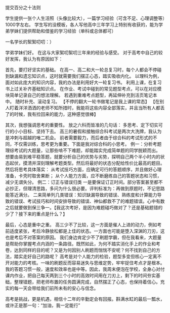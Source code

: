 提交百分之十法则

学生提供一张个人生活照（头像比较大），一篇学习经验（可含不足、心理调整等）1000字左右。
学生写的没模板，各人写他高中三年学习上特别有收获的，能为学弟学妹们提供帮助和借鉴的学习经验（单科或总体都可）

一名学长的絮絮叨叨：）

学弟学妹们好。
在这与大家絮叨絮叨三年来的经验与感受。
对于高考中自己的较好发挥，我认为有原因如下：

首先，要打好坚实的基础。
在高一、高二和大一轮总复习时，每个人都会不停碰到缺漏和遗忘知识点，这时就需要我们摆正心态，踏实吸收内化。
以理科为例，面对如此庞大的知识内容，我的办法是利用好大一轮复习书。
利用上课，在复习书上过关补齐基础知识点。
在作业、考试中碰到的常见题型考点，可以在对应模块简单记录自己的想法理解。
若遇到重难考点题型，再延伸补充到活页笔记本中。
随时补充、滚动复习。
【不停的翻大一轮书做笔记是我上课的常态】
【在别人盯着洋洋洒洒的老师不知所措时，我能将这些内容全部落实，并且当所有人都丢了的时候，我有捡回来的能力，这种感觉很棒】


其次，我想强调思考的重要性。
放之六科而皆准的几句话：
多思考、定下切实可行的小小目标、坚持下去。
高三的暑假和接触综合科考试是两次大洗牌，我认为是冲刺与超越的唯二机会。
前者需要毅力，而后者由于综合科的考试形式的不同，不仅需训练，思考更为重要。下面是我对综合科的小思考。
例一：分析考题
理综考试的大题量，让那些啃不下难题，却能踏实完成简单题的同学脱颖而出。
想要由易到难平稳答题，就要分析自己的优势与劣势，探明自己两个半小时内的状态起伏，摸清并深刻理解考题类型。然后将最好的状态分配给性价比最高的题目。
然后将思考具体落实：
从考试技巧方面，应确定可行的答题顺序，并且做好心理准备，卡壳时取舍果断；
从个人能力方面，应不断磨练自己的答题状态和习惯，减少无谓失分。
例二：订正与错误归类
一是要保证订正时间。部分答案甚至都不必抄正，但理清思路，多问为什么很必要。评判标准为：再做到原题时，不记思路能答近满分。
二来简单列几类错误：知识缺漏导致的错误、熟练度和计算能力导致的错误、考试技巧和时间安排导致的错误、神仙都救不了的难题错误。心中有数之后就要做到保三争一。【我这次考好，是因为难题碰巧做对了？还是基础题错的少了？接下来的重点是什么？】


最后，心态是重中之重。
高三少不了比较，这一方面是催人上进的动力，例如考前适度紧张，考后冷静放松都是上佳的状态。一方面也可能是堕入深渊的刀刃，这也是考后不对答案的原因。
我们身边肯定少不了刷题学霸，但在我看来，大题量是帮助你掌握考点内涵的一条路径。既然如此，为何不踏实消化手上的作业和考卷，达到同样的目的呢？又是为何因别人刷题而惴惴不安呢？何不找到自己的方法，踏实走好自己的路呢？
高考是对个人能力的检验，题型多变但核心一定离不开对能力的考核。一味的刷题反而容易迷失与思维定势，牢牢捉住考点才是根本。
我的答题习惯一般，速度和效率也是中等。因此，我周末便泡在学校，全身心对付课内作业，把自己每天两到三个小时的高效时间用在刀刃上，剩下的时间夯实基础，整理错题，把老师布置的任务圆满完成，自然摆正了心态，也保持着信心。充实的每一天会带给我们前所未有的安心与信念。


高考是挑战，更是机遇，相信十二年的辛勤定会有回报。斟满水缸的最后一瓢水，或许正是那一句：“加油，我一定能行”

